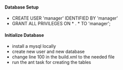#### Database Setup
* CREATE USER 'manager' IDENTIFIED BY 'manager'
* GRANT ALL PRIVILEGES ON * . * TO 'manager';

#### Initialize Database
* install a mysql locally
* create new user and new database
* change line 100 in the build.xml to the needed file
* run the ant task for creating the tables
